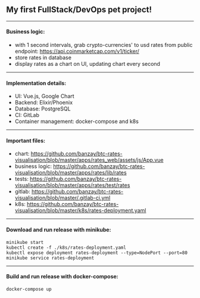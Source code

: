 ## My first FullStack/DevOps pet project!
---

#### Business logic: 
- with 1 second intervals, grab crypto-currencies' to usd rates from public endpoint:
 https://api.coinmarketcap.com/v1/ticker/
- store rates in database
- display rates as a chart on UI, updating chart every second

---
#### Implementation details:
- UI: Vue.js, Google Chart
- Backend: Elixir/Phoenix
- Database: PostgreSQL
- CI: GitLab
- Container management: docker-compose and k8s
---

#### Important files:
- chart: https://github.com/banzay/btc-rates-visualisation/blob/master/apps/rates_web/assets/js/App.vue
- business logic: https://github.com/banzay/btc-rates-visualisation/blob/master/apps/rates/lib/rates
- tests: https://github.com/banzay/btc-rates-visualisation/blob/master/apps/rates/test/rates
- gitlab: https://github.com/banzay/btc-rates-visualisation/blob/master/.gitlab-ci.yml
- k8s: https://github.com/banzay/btc-rates-visualisation/blob/master/k8s/rates-deployment.yaml
---

#### Download and run release with minikube:

```console
minikube start
kubectl create -f ./k8s/rates-deployment.yaml
kubectl expose deployment rates-deployment --type=NodePort --port=80
minikube service rates-deployment
```

---
#### Build and run release with docker-compose:

```console
docker-compose up
```